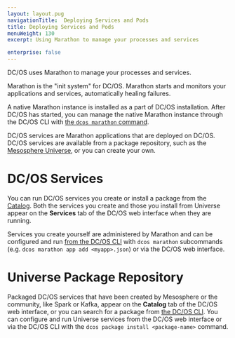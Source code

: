 ```yaml
---
layout: layout.pug
navigationTitle:  Deploying Services and Pods
title: Deploying Services and Pods
menuWeight: 130
excerpt: Using Marathon to manage your processes and services

enterprise: false
---
```


DC/OS uses Marathon to manage your processes and services.

Marathon is the "init system" for DC/OS. Marathon starts and monitors your applications and services, automatically healing failures.

A native Marathon instance is installed as a part of DC/OS installation. After DC/OS has started, you can manage the native Marathon instance through the DC/OS CLI with [the `dcos marathon` command](../cli/command-reference/dcos-marathon/).

DC/OS services are Marathon applications that are deployed on DC/OS. DC/OS services are available from a package repository, such as the [Mesosphere Universe](/dcos/1.12/overview/concepts/#mesosphere-universe), or you can create your own.

#  DC/OS Services

You can run DC/OS services you create or install a package from the [Catalog](/dcos/1.12/gui/catalog/). Both the services you create and those you install from Universe appear on the **Services** tab of the DC/OS web interface when they are running.

Services you create yourself are administered by Marathon and can be configured and run [from the DC/OS CLI](/dcos/1.12/cli/command-reference/) with `dcos marathon` subcommands (e.g. `dcos marathon app add <myapp>.json`) or via the DC/OS web interface.

# Universe Package Repository
Packaged DC/OS services that have been created by Mesosphere or the community, like Spark or Kafka, appear on the **Catalog** tab of the DC/OS web interface, or you can search for a package from [the DC/OS CLI](/dcos/1.12/cli/command-reference/). You can configure and run Universe services from the DC/OS web interface or via the DC/OS CLI with the `dcos package install <package-name>` command.
